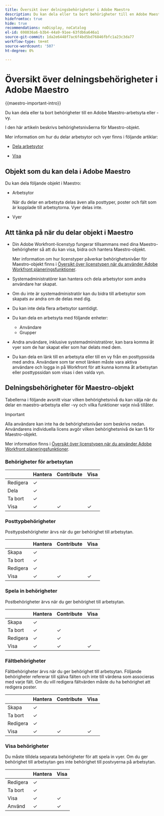 ```yaml
---
title: Översikt över delningsbehörigheter i Adobe Maestro
description: Du kan dela eller ta bort behörigheter till en Adobe Maestro-arbetsyta eller -vy.
hidefromtoc: true
hide: true
recommendations: noDisplay, noCatalog
el-id: 698036a6-b3b4-44a9-91ee-63fdb6a646a1
source-git-commit: 1da2e6448f7ac6f4bd5bd76846fbfc1a23c3da77
workflow-type: tm+mt
source-wordcount: '507'
ht-degree: 0%

---
```


<!--update the metadata with real things when making this public; also update the description with something like this: Not all users in the organization have the same access and permissions to use Adobe Maestro. This article describes the levels of access that users could have to Adobe Maestro. -->

<!--over time, this article should look like this one does: https://eperienceleague.adobe.com/docs/workfront/using/basics/grant-request-object-permissions/sharing-permissions-on-objects-overview.html?lang=en-->

# Översikt över delningsbehörigheter i Adobe Maestro

{{maestro-important-intro}}

Du kan dela eller ta bort behörigheter till en Adobe Maestro-arbetsyta eller -vy.

I den här artikeln beskrivs behörighetsnivåerna för Maestro-objekt.

Mer information om hur du delar arbetsytor och vyer finns i följande artiklar:

* [Dela arbetsytor](/help/quicksilver/maestro/access/share-workspaces.md)

* [Visa](/help/quicksilver/maestro/access/share-views.md)

## Objekt som du kan dela i Adobe Maestro

Du kan dela följande objekt i Maestro:

* Arbetsytor

  När du delar en arbetsyta delas även alla posttyper, poster och fält som är kopplade till arbetsytorna. Vyer delas inte.

* Vyer

## Att tänka på när du delar objekt i Maestro

* Din Adobe Workfront-licenstyp fungerar tillsammans med dina Maestro-behörigheter så att du kan visa, bidra och hantera Maestro-objekt.

  Mer information om hur licenstyper påverkar behörighetsnivåer för Maestro-objekt finns i [Översikt över licenstypen när du använder Adobe Workfront planeringsfunktioner](/help/quicksilver/maestro/access/license-type-overview.md).
* Systemadministratörer kan hantera och dela arbetsytor som andra användare har skapat.
* Om du inte är systemadministratör kan du bidra till arbetsytor som skapats av andra om de delas med dig.
* Du kan inte dela flera arbetsytor samtidigt.
* Du kan dela en arbetsyta med följande enheter:
   * Användare
   * Grupper
* Andra användare, inklusive systemadministratörer, kan bara komma åt vyer som de har skapat eller som har delats med dem.
* Du kan dela en länk till en arbetsyta eller till en vy från en posttypssida med andra. Användare som tar emot länken måste vara aktiva användare och logga in på Workfront för att kunna komma åt arbetsytan eller posttypssidan som visas i den valda vyn.

## Delningsbehörigheter för Maestro-objekt

Tabellerna i följande avsnitt visar vilken behörighetsnivå du kan välja när du delar en maestro-arbetsyta eller -vy och vilka funktioner varje nivå tillåter.

>[!IMPORTANT]
>
>Alla användare kan inte ha de behörighetsnivåer som beskrivs nedan. Användarens individuella licens avgör vilken behörighetsnivå de kan få för Maestro-objekt.
>
>Mer information finns i [Översikt över licenstypen när du använder Adobe Workfront planeringsfunktioner](/help/quicksilver/maestro/access/license-type-overview.md).


### Behörigheter för arbetsytan

|        | Hantera | Contribute | Visa |
|--------|--------|------------|-------|
| Redigera | ✓ |            |       |
| Dela | ✓ |            |       |
| Ta bort | ✓ |            |       |
| Visa | ✓ | ✓ | ✓ |

### Posttypbehörigheter

Posttypsbehörigheter ärvs när du ger behörighet till arbetsytan.

|        | Hantera | Contribute | Visa |
|--------|--------|------------|-------|
| Skapa | ✓ |            |       |
| Ta bort | ✓ |            |       |
| Redigera | ✓ |            |       |
| Visa | ✓ | ✓ | ✓ |

### Spela in behörigheter

Postbehörigheter ärvs när du ger behörighet till arbetsytan.

|        | Hantera | Contribute | Visa |
|--------|--------|------------|-------|
| Skapa | ✓ |            |       |
| Ta bort | ✓ | ✓ |       |
| Redigera | ✓ | ✓ |       |
| Visa | ✓ | ✓ | ✓ |

### Fältbehörigheter

Fältbehörigheter ärvs när du ger behörighet till arbetsytan.
Följande behörigheter refererar till själva fälten och inte till värdena som associeras med varje fält. Om du vill redigera fältvärden måste du ha behörighet att redigera poster.

|        | Hantera | Contribute | Visa |
|--------|--------|------------|-------|
| Skapa | ✓ |            |       |
| Ta bort | ✓ |            |       |
| Redigera | ✓ |            |       |
| Visa | ✓ | ✓ | ✓ |


### Visa behörigheter

Du måste tilldela separata behörigheter för att spela in vyer. Om du ger behörighet till arbetsytan ges inte behörighet till postvyerna på arbetsytan.

|        | Hantera | Visa |
|--------|--------|-------|
| Redigera | ✓ |       |
| Ta bort | ✓ |       |
| Visa | ✓ | ✓ |
| Använd | ✓ | ✓ |






